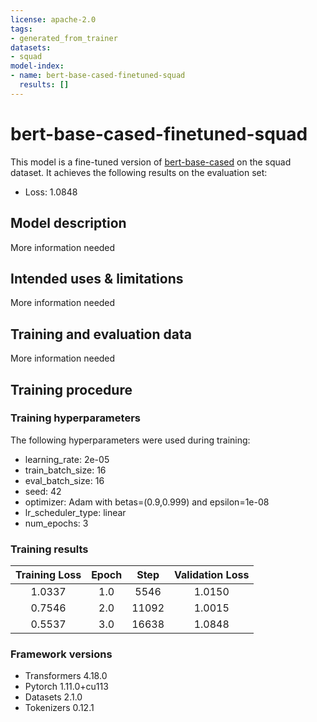 ```yaml
---
license: apache-2.0
tags:
- generated_from_trainer
datasets:
- squad
model-index:
- name: bert-base-cased-finetuned-squad
  results: []
---
```


<!-- This model card has been generated automatically according to the information the Trainer had access to. You
should probably proofread and complete it, then remove this comment. -->

# bert-base-cased-finetuned-squad

This model is a fine-tuned version of [bert-base-cased](https://huggingface.co/bert-base-cased) on the squad dataset.
It achieves the following results on the evaluation set:
- Loss: 1.0848

## Model description

More information needed

## Intended uses & limitations

More information needed

## Training and evaluation data

More information needed

## Training procedure

### Training hyperparameters

The following hyperparameters were used during training:
- learning_rate: 2e-05
- train_batch_size: 16
- eval_batch_size: 16
- seed: 42
- optimizer: Adam with betas=(0.9,0.999) and epsilon=1e-08
- lr_scheduler_type: linear
- num_epochs: 3

### Training results

| Training Loss | Epoch | Step  | Validation Loss |
|:-------------:|:-----:|:-----:|:---------------:|
| 1.0337        | 1.0   | 5546  | 1.0150          |
| 0.7546        | 2.0   | 11092 | 1.0015          |
| 0.5537        | 3.0   | 16638 | 1.0848          |


### Framework versions

- Transformers 4.18.0
- Pytorch 1.11.0+cu113
- Datasets 2.1.0
- Tokenizers 0.12.1
